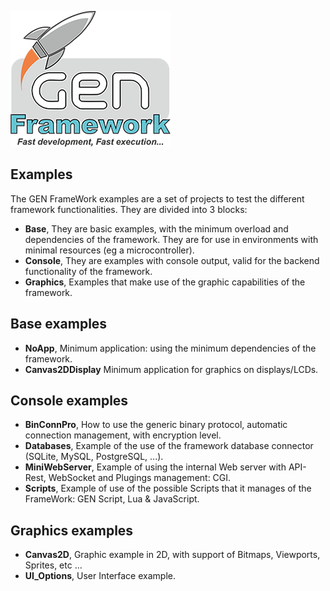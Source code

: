 ![GEN FrameWork](GENIcon.png "GEN FrameWork")

## Examples 

The GEN FrameWork examples are a set of projects to test the different framework functionalities. They are divided into 3 blocks:

- **Base**, They are basic examples, with the minimum overload and dependencies of the framework. They are for use in environments with minimal resources (eg a microcontroller).
- **Console**, They are examples with console output, valid for the backend functionality of the framework.
- **Graphics**, Examples that make use of the graphic capabilities of the framework.


## Base examples
- **NoApp**, Minimum application: using the minimum dependencies of the framework.
- **Canvas2DDisplay** Minimum application for graphics on displays/LCDs.


## Console examples

- **BinConnPro**, How to use the generic binary protocol, automatic connection management, with encryption level.
- **Databases**, Example of the use of the framework database connector (SQLite, MySQL, PostgreSQL, ...).
- **MiniWebServer**, Example of using the internal Web server with API-Rest, WebSocket and Plugings management: CGI.
- **Scripts**, Example of use of the possible Scripts that it manages of the FrameWork: GEN Script, Lua & JavaScript.

## Graphics examples

- **Canvas2D**, Graphic example in 2D, with support of Bitmaps, Viewports, Sprites, etc ...
- **UI_Options**, User Interface example.